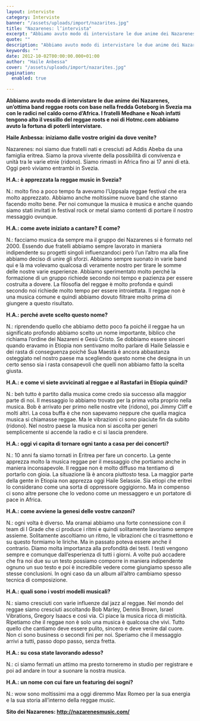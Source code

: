 ```yaml
---
layout: interviste
category: Interviste
banner: "/assets/uploads/import/nazarites.jpg"
title: "Nazarenes: l’intervista"
excerpt: "Abbiamo avuto modo di intervistare le due anime dei Nazarenes, un’ottima band reggae roots con base nella fredda Goteborg in Svezia ma con le radici nel caldo corno d’Africa. I fratelli Medhane e Noah infatti tengono alto il vessillo del reggae roots e noi di Hotmc.com abbiamo avuto la fortuna di poterli intervistare.   Haile…"
quote: ""
description: "Abbiamo avuto modo di intervistare le due anime dei Nazarenes, un’ottima band reggae roots con base nella fredda Goteborg in Svezia ma con le radici nel caldo corno d’Africa. I fratelli Medhane e Noah infatti tengono alto il vessillo del reggae roots e noi di Hotmc.com abbiamo avuto la fortuna di poterli intervistare.   Haile…"
keywords: ""
date: 2012-10-02T00:00:00.000+01:00
author: "Haile Anbessa"
cover: "/assets/uploads/import/nazarites.jpg"
pagination:
  enabled: true

---
```


**Abbiamo avuto modo di intervistare le due anime dei Nazarenes, un’ottima band reggae roots con base nella fredda Goteborg in Svezia ma con le radici nel caldo corno d’Africa. I fratelli Medhane e Noah infatti tengono alto il vessillo del reggae roots e noi di Hotmc.com abbiamo avuto la fortuna di poterli intervistare.**

**Haile Anbessa: iniziamo dalle vostre origini da dove venite?**

Nazarenes: noi siamo due fratelli nati e cresciuti ad Addis Abeba da una famiglia eritrea. Siamo la prova vivente della possibilità di convivenza e unità tra le varie etnie (ridono). Siamo rimasti in Africa fino ai 17 anni di età. Oggi però viviamo entrambi in Svezia.

**H.A.: è apprezzata la reggae music in Svezia?**

N.: molto fino a poco tempo fa avevamo l’Uppsala reggae festival che era molto apprezzato. Abbiamo anche moltissime nuove band che stanno facendo molto bene. Per noi comunque la musica è musica e anche quando siamo stati invitati in festival rock or metal siamo contenti di portare il nostro messaggio ovunque.

**H.A.: come avete iniziato a cantare? E come?**

N.: facciamo musica da sempre ma il gruppo dei Nazarenes si è formato nel 2000\. Essendo due fratelli abbiamo sempre lavorato in maniera indipendente su progetti singoli influenzandoci però l’un l’altro ma alla fine abbiamo deciso di unire gli sforzi. Abbiamo sempre suonato in varie band qui e là ma volevamo qualcosa di veramente nostro per tirare le somme delle nostre varie esperienze. Abbiamo sperimentato molto perché la formazione di un gruppo richiede secondo noi tempo e pazienza per essere costruita a dovere. La filosofia del reggae è molto profonda e quindi secondo noi richiede molto tempo per essere introiettata. Il reggae non è una musica comune e quindi abbiamo dovuto filtrare molto prima di giungere a questo risultato.

**H.A.: perché avete scelto questo nome?**

N.: riprendendo quello che abbiamo detto poco fa poiché il reggae ha un significato profondo abbiamo scelto un nome importante, biblico che richiama l’ordine dei Nazareni e Gesù Cristo. Se dobbiamo essere sinceri quando eravamo in Etiopia non sentivamo molto parlare di Haile Selassie e dei rasta di conseguenza poiché Sua Maestà è ancora abbastanza osteggiato nel nostro paese ma scegliendo questo nome che designa in un certo senso sia i rasta consapevoli che quelli non abbiamo fatto la scelta giusta.

**H.A.: e come vi siete avvicinati al reggae e al Rastafari in Etiopia quindi?**

N.: beh tutto è partito dalla musica come credo sia successo alla maggior parte di noi. Il messaggio lo abbiamo trovato per la prima volta proprio nella musica. Bob è arrivato per primo nelle nostre vite (ridono), poi Jimmy Cliff e molti altri. La cosa buffa è che non sapevamo neppure che quella magica musica si chiamasse reggae. Ma le vibrazioni ci sono piaciute fin da subito (ridono). Nel nostro paese la musica non si ascolta per generi semplicemente si accende la radio e ci si lascia prendere.

**H.A.: oggi vi capita di tornare ogni tanto a casa per dei concerti?**

N.: 10 anni fa siamo tornati in Eritrea per fare un concerto. La gente apprezza molto la musica reggae per il messaggio che portiamo anche in maniera inconsapevole. Il reggae non è molto diffuso ma tentiamo di portarlo con gioia. La situazione là è ancora piuttosto tesa. La maggior parte della gente in Etiopia non apprezza oggi Haile Selassie. Sia etiopi che eritrei lo considerano come una sorta di oppressore oggigiorno. Ma in compenso ci sono altre persone che lo vedono come un messaggero e un portatore di pace in Africa.

**H.A.: come avviene la genesi delle vostre canzoni?**

N.: ogni volta è diverso. Ma oramai abbiamo una forte connessione con il team di I Grade che ci produce i ritmi e quindi solitamente lavoriamo sempre assieme. Solitamente ascoltiamo un ritmo, le vibrazioni che ci trasmettono e su questo formiamo le liriche. Ma in passato poteva essere anche il contrario. Diamo molta importanza alla profondità dei testi. I testi vengono sempre e comunque dall’esperienza di tutti i giorni. A volte può accadere che fra noi due su un testo possiamo comporre in maniera indipendente ognuno un suo testo e poi è incredibile vedere come giungiamo spesso alle stesse conclusioni. In ogni caso da un album all’altro cambiamo spesso tecnica di composizione.

**H.A.: quali sono i vostri modelli musicali?**

N.: siamo cresciuti con varie influenze dal jazz al reggae. Nel mondo del reggae siamo cresciuti ascoltando Bob Marley, Dennis Brown, Israel Vibrations, Gregory Isaacs e così via. Ci piace la musica ricca di misticità. Ripetiamo che il reggae non è solo una musica è qualcosa che vivi. Tutto quello che cantiamo deve essere pulito, sincero e deve venire dal cuore. Non ci sono business o secondi fini per noi. Speriamo che il messaggio arrivi a tutti, passo dopo passo, senza fretta.

**H.A.: su cosa state lavorando adesso?**

N.: ci siamo fermati un attimo ma presto torneremo in studio per registrare e poi ad andare in tour a suonare la nostra musica.

**H.A.: un nome con cui fare un featuring dei sogni?**

N.: wow sono moltissimi ma a oggi diremmo Max Romeo per la sua energia e la sua storia all’interno della reggae music.

**Sito dei Nazarenes: <http://nazarenesmusic.com/>**